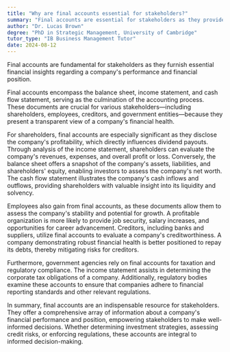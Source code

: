 ```yaml
---
title: "Why are final accounts essential for stakeholders?"
summary: "Final accounts are essential for stakeholders as they provide crucial financial information about a company's performance and financial position."
author: "Dr. Lucas Brown"
degree: "PhD in Strategic Management, University of Cambridge"
tutor_type: "IB Business Management Tutor"
date: 2024-08-12
---
```


Final accounts are fundamental for stakeholders as they furnish essential financial insights regarding a company's performance and financial position.

Final accounts encompass the balance sheet, income statement, and cash flow statement, serving as the culmination of the accounting process. These documents are crucial for various stakeholders—including shareholders, employees, creditors, and government entities—because they present a transparent view of a company's financial health.

For shareholders, final accounts are especially significant as they disclose the company's profitability, which directly influences dividend payouts. Through analysis of the income statement, shareholders can evaluate the company's revenues, expenses, and overall profit or loss. Conversely, the balance sheet offers a snapshot of the company's assets, liabilities, and shareholders' equity, enabling investors to assess the company's net worth. The cash flow statement illustrates the company's cash inflows and outflows, providing shareholders with valuable insight into its liquidity and solvency.

Employees also gain from final accounts, as these documents allow them to assess the company's stability and potential for growth. A profitable organization is more likely to provide job security, salary increases, and opportunities for career advancement. Creditors, including banks and suppliers, utilize final accounts to evaluate a company's creditworthiness. A company demonstrating robust financial health is better positioned to repay its debts, thereby mitigating risks for creditors.

Furthermore, government agencies rely on final accounts for taxation and regulatory compliance. The income statement assists in determining the corporate tax obligations of a company. Additionally, regulatory bodies examine these accounts to ensure that companies adhere to financial reporting standards and other relevant regulations.

In summary, final accounts are an indispensable resource for stakeholders. They offer a comprehensive array of information about a company's financial performance and position, empowering stakeholders to make well-informed decisions. Whether determining investment strategies, assessing credit risks, or enforcing regulations, these accounts are integral to informed decision-making.
    
